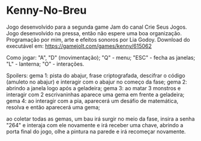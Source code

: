 # Kenny-No-Breu
Jogo desenvolvido para a segunda game Jam do canal Crie Seus Jogos.
Jogo desenvolvido na pressa, então não espere uma boa organização.
Programação por mim, arte e efeitos sonoros por Lia Godoy.
Download do executável em: https://gamejolt.com/games/kenny/615062

Como jogar: "A", "D" (movimentação);
"Q" - menu; "ESC" - fecha as janelas; 
"L" - lanterna; "O" - interações.


Spoilers:
gema 1: pista do abajur, frase criptografada, descifrar o código (amuleto no abajur) e interagir com o abajur no começo da fase;
gema 2: abrindo a janela logo após a geladeira;
gema 3: ao matar 3 monstros e interagir com 2 escrivaninhas aparece uma gema em frente a geladeira;
gema 4: ao interagir com a pia, aparecerá um desáfio de matemática, resolva e então aparecerá uma gema;

ao coletar todas as gemas, um bau irá surgir no meio da fase, insira a senha "264" e interaja com ele novamente e irá receber uma chave, abrindo a porta final do jogo, olhe a pintura na parede e irá recomeçar novamente.
